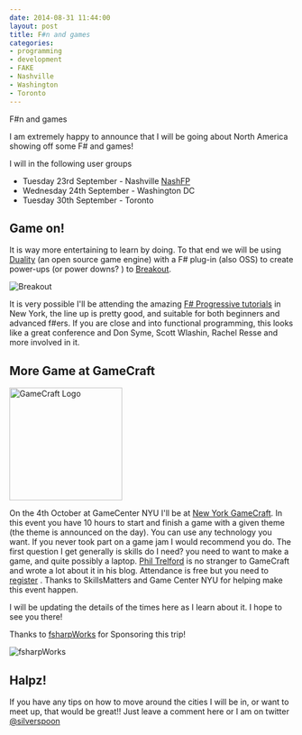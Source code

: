 ```yaml
---
date: 2014-08-31 11:44:00
layout: post
title: F#n and games
categories:
- programming 
- development
- FAKE
- Nashville
- Washington
- Toronto
---
```


F#n and games 


I am extremely happy to announce that I will be going about North America showing off some F# and games! 

I will  in the following user groups

* Tuesday 23rd September - Nashville  [NashFP](http://nashfp.org/)
* Wednesday 24th September - Washington DC 
* Tuesday 30th September - Toronto 


## Game on!

It is way more entertaining to learn by doing. To that end we will be using [Duality](https://github.com/bravesirandrew/duality) (an open source game engine) with a F# plug-in (also OSS) to create power-ups (or power downs? ) to [Breakout](http://en.wikipedia.org/wiki/Breakout_(video_game)). 

![Breakout](http://www.mathworks.com/matlabcentral/fileexchange/screenshots/1604/original.jpg) 

It is very possible I'll be attending the amazing [F# Progressive tutorials](https://skillsmatter.com/conferences/1886-progressive-f-tutorials-nyc-2014) in New York, the line up is pretty good, and suitable for both beginners and advanced f#ers. If you are close and into functional programming, this looks like a great conference and Don Syme, Scott Wlashin, Rachel Resse and more involved in it.

## More Game at GameCraft

<img src="http://www.gamecraft.it/static/img/gamecraft-logo-466x479.png" alt="GameCraft Logo" style="width: 200px;"/>

On the 4th October at GameCenter NYU I'll be at [New York GameCraft](https://www.gamecraft.it/events/new-york-gamecraft-2014/). In this event you have 10 hours to start and finish a game with a given theme (the theme is announced on the day). You can use any technology you want. If you never took part on a game jam I would recommend you do. The first question I get generally is skills do I need? you need to want to make a game, and quite possibly a laptop. [Phil Trelford](http://trelford.com/blog/category/GameCraft.aspx) is no stranger to GameCraft and wrote a lot about it in his blog. Attendance is free but you need to [register]((https://www.gamecraft.it/events/new-york-gamecraft-2014/)) . Thanks to SkillsMatters and Game Center NYU for helping make this event happen.  


I will be updating the details of the times here as I learn about it. I hope to see you there! 

Thanks to [fsharpWorks](http://fsharpworks.com/) for Sponsoring this trip! 

![fsharpWorks](http://fsharpworks.com/images/fsharp_works_logo_100.png)

## Halpz!

If you have any tips on how to move around the cities I will be in, or want to meet up, that would be great!! Just leave a comment here or I am on twitter [@silverspoon](http://twitter.com/silverspoon)
